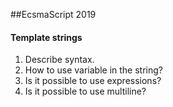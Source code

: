  ##EcsmaScript 2019
 #### Template strings
 1. Describe syntax.
 2. How to use variable in the string?
 3. Is it possible to use expressions?
 4. Is it possible to use multiline?